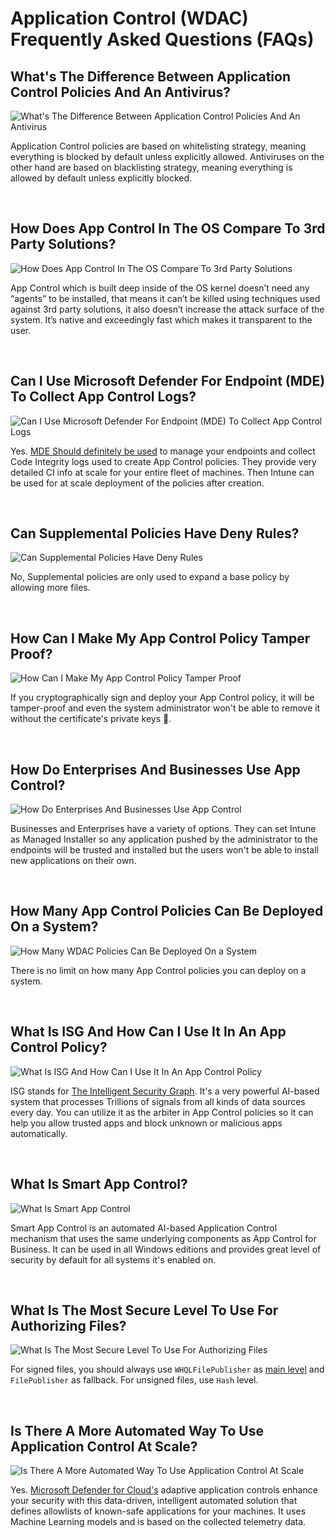 # Application Control (WDAC) Frequently Asked Questions (FAQs)

## What's The Difference Between Application Control Policies And An Antivirus?

<img src="https://raw.githubusercontent.com/HotCakeX/.github/main/Pictures/WDAC%20FAQ/What%E2%80%99s%20The%20Difference%20Between%20Application%20Control%20Policies%20And%20An%20Antivirus.png" alt="What's The Difference Between Application Control Policies And An Antivirus">

<br>

Application Control policies are based on whitelisting strategy, meaning everything is blocked by default unless explicitly allowed. Antiviruses on the other hand are based on blacklisting strategy, meaning everything is allowed by default unless explicitly blocked.

<br>

## How Does App Control In The OS Compare To 3rd Party Solutions?

<img src="https://raw.githubusercontent.com/HotCakeX/.github/main/Pictures/WDAC%20FAQ/How%20Does%20WDAC%20In%20The%20OS%20Compare%20To%203rd%20Party%20Solutions.png" alt="How Does App Control In The OS Compare To 3rd Party Solutions">

<br>

App Control which is built deep inside of the OS kernel doesn’t need any “agents” to be installed, that means it can’t be killed using techniques used against 3rd party solutions, it also doesn’t increase the attack surface of the system. It’s native and exceedingly fast which makes it transparent to the user.

<br>

## Can I Use Microsoft Defender For Endpoint (MDE) To Collect App Control Logs?

<img src="https://raw.githubusercontent.com/HotCakeX/.github/main/Pictures/WDAC%20FAQ/Can%20I%20Use%20Microsoft%20Defender%20For%20Endpoint%20(MDE)%20To%20Collect%20WDAC%20Logs.png" alt="Can I Use Microsoft Defender For Endpoint (MDE) To Collect App Control Logs">

<br>

Yes. [MDE Should definitely be used](https://github.com/HotCakeX/Harden-Windows-Security/wiki/How-to-Use-Microsoft-Defender-for-Endpoint-Advanced-Hunting-With-WDAC-App-Control) to manage your endpoints and collect Code Integrity logs used to create App Control policies. They provide very detailed CI info at scale for your entire fleet of machines. Then Intune can be used for at scale deployment of the policies after creation.

<br>

## Can Supplemental Policies Have Deny Rules?

<img src="https://raw.githubusercontent.com/HotCakeX/.github/main/Pictures/WDAC%20FAQ/Can%20Supplemental%20Policies%20Have%20Deny%20Rules.png" alt="Can Supplemental Policies Have Deny Rules">

<br>

No, Supplemental policies are only used to expand a base policy by allowing more files.

<br>

## How Can I Make My App Control Policy Tamper Proof?

<img src="https://raw.githubusercontent.com/HotCakeX/.github/main/Pictures/WDAC%20FAQ/How%20Can%20I%20Make%20My%20WDAC%20Policy%20Tamper%20Proof.png" alt="How Can I Make My App Control Policy Tamper Proof">

<br>

If you cryptographically sign and deploy your App Control policy, it will be tamper-proof and even the system administrator won't be able to remove it without the certificate's private keys 🔑.

<br>

## How Do Enterprises And Businesses Use App Control?

<img src="https://raw.githubusercontent.com/HotCakeX/.github/main/Pictures/WDAC%20FAQ/How%20Do%20Enterprises%20And%20Businesses%20Use%20Application%20Control%20(WDAC).png" alt="How Do Enterprises And Businesses Use App Control">

<br>

Businesses and Enterprises have a variety of options. They can set Intune as Managed Installer so any application pushed by the administrator to the endpoints will be trusted and installed but the users won't be able to install new applications on their own.

<br>

## How Many App Control Policies Can Be Deployed On a System?

<img src="https://raw.githubusercontent.com/HotCakeX/.github/main/Pictures/WDAC%20FAQ/How%20Many%20WDAC%20Policies%20Can%20be%20deployed%20on%20a%20sytem.png" alt="How Many WDAC Policies Can Be Deployed On a System">

<br>

There is no limit on how many App Control policies you can deploy on a system.

<br>

## What Is ISG And How Can I Use It In An App Control Policy?

<img src="https://raw.githubusercontent.com/HotCakeX/.github/main/Pictures/WDAC%20FAQ/What%20Is%20ISG%20And%20How%20Can%20I%20Use%20It%20In%20An%20Application%20Control%20(WDAC)%20Policy.png" alt="What Is ISG And How Can I Use It In An App Control Policy">

<br>

ISG stands for [The Intelligent Security Graph](https://learn.microsoft.com/en-us/windows/security/application-security/application-control/app-control-for-business/design/use-appcontrol-with-intelligent-security-graph). It's a very powerful AI-based system that processes Trillions of signals from all kinds of data sources every day. You can utilize it as the arbiter in App Control policies so it can help you allow trusted apps and block unknown or malicious apps automatically.

<br>

## What Is Smart App Control?

<img src="https://raw.githubusercontent.com/HotCakeX/.github/main/Pictures/WDAC%20FAQ/What%20Is%20Smart%20App%20Control.png" alt="What Is Smart App Control">

<br>

Smart App Control is an automated AI-based Application Control mechanism that uses the same underlying components as App Control for Business. It can be used in all Windows editions and provides great level of security by default for all systems it's enabled on.

<br>

## What Is The Most Secure Level To Use For Authorizing Files?

<img src="https://raw.githubusercontent.com/HotCakeX/.github/main/Pictures/WDAC%20FAQ/What%20Is%20The%20Most%20Secure%20Level%20To%20Use%20For%20Authorizing%20Files.png" alt="What Is The Most Secure Level To Use For Authorizing Files">

<br>

For signed files, you should always use `WHQLFilePublisher` as [main level](https://github.com/HotCakeX/Harden-Windows-Security/wiki/WDAC-Rule-Levels-Comparison-and-Guide) and `FilePublisher` as fallback. For unsigned files, use `Hash` level.

<br>

## Is There A More Automated Way To Use Application Control At Scale?

<img src="https://raw.githubusercontent.com/HotCakeX/.github/main/Pictures/WDAC%20FAQ/Is%20There%20A%20More%20Automated%20Way%20To%20Use%20Application%20Control%20At%20Scale.png" alt="Is There A More Automated Way To Use Application Control At Scale">

<br>

Yes. [Microsoft Defender for Cloud's](https://learn.microsoft.com/en-us/azure/defender-for-cloud/enable-adaptive-application-controls) adaptive application controls enhance your security with this data-driven, intelligent automated solution that defines allowlists of known-safe applications for your machines. It uses Machine Learning models and is based on the collected telemetry data.

<br>
